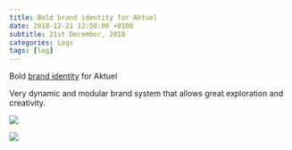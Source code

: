 ```yaml
---
title: Bold brand identity for Aktuel
date: 2018-12-21 12:50:00 +0100
subtitle: 21st December, 2018
categories: Logs
tags: [log]
---
```


Bold [brand identity](https://www.behance.net/gallery/73841579/Aktuel-Brand-identity) for Aktuel

Very dynamic and modular brand system that allows great exploration and creativity.

![](/assets/log/n624_66b33173841579.5c178639f1c17.png)

![](/assets/log/n300_efc18873841579.5c178639f0ed4.jpg)

